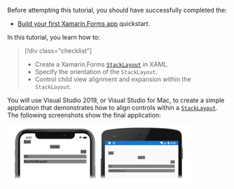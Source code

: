 Before attempting this tutorial, you should have successfully completed the:

- [Build your first Xamarin.Forms app](~/get-started/first-app/index.md) quickstart.

In this tutorial, you learn how to:

> [!div class="checklist"]
>
> - Create a Xamarin.Forms [`StackLayout`](xref:Xamarin.Forms.StackLayout) in XAML.
> - Specify the orientation of the `StackLayout`.
> - Control child view alignment and expansion within the `StackLayout`.

You will use Visual Studio 2019, or Visual Studio for Mac, to create a simple application that demonstrates how to align controls within a [`StackLayout`](xref:Xamarin.Forms.StackLayout). The following screenshots show the final application:

[![Screenshot of child views in a StackLayout, with alignment and expansion options set, on iOS and Android](../images/alignment-expansion-reduced.png "StackLayout containing Label instances, with alignment and expansion set")](../images/alignment-expansion-large.png#lightbox "StackLayout containing Label instances, with alignment and expansion set")
